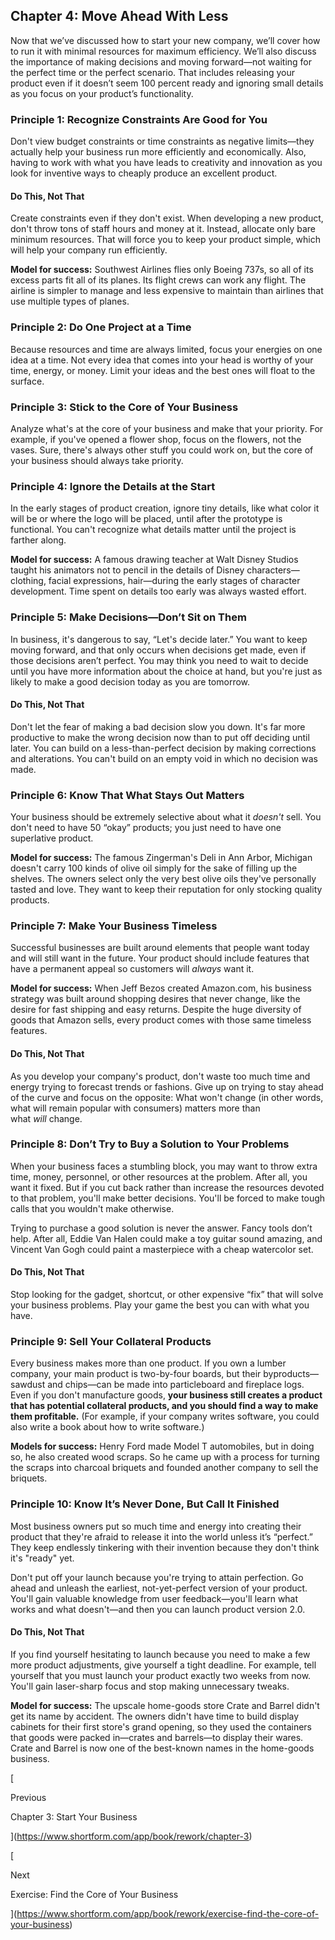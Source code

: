 ## Chapter 4: Move Ahead With Less

Now that we’ve discussed how to start your new company, we’ll cover how to run it with minimal resources for maximum efficiency. We’ll also discuss the importance of making decisions and moving forward—not waiting for the perfect time or the perfect scenario. That includes releasing your product even if it doesn’t seem 100 percent ready and ignoring small details as you focus on your product’s functionality.

### Principle 1: Recognize Constraints Are Good for You

Don't view budget constraints or time constraints as negative limits—they actually help your business run more efficiently and economically. Also, having to work with what you have leads to creativity and innovation as you look for inventive ways to cheaply produce an excellent product.

#### Do This, Not That

Create constraints even if they don't exist. When developing a new product, don't throw tons of staff hours and money at it. Instead, allocate only bare minimum resources. That will force you to keep your product simple, which will help your company run efficiently.

**Model for success:** Southwest Airlines flies only Boeing 737s, so all of its excess parts fit all of its planes. Its flight crews can work any flight. The airline is simpler to manage and less expensive to maintain than airlines that use multiple types of planes.

### Principle 2: Do One Project at a Time

Because resources and time are always limited, focus your energies on one idea at a time. Not every idea that comes into your head is worthy of your time, energy, or money. Limit your ideas and the best ones will float to the surface.

### Principle 3: Stick to the Core of Your Business

Analyze what's at the core of your business and make that your priority. For example, if you've opened a flower shop, focus on the flowers, not the vases. Sure, there's always other stuff you could work on, but the core of your business should always take priority.

### Principle 4: Ignore the Details at the Start

In the early stages of product creation, ignore tiny details, like what color it will be or where the logo will be placed, until after the prototype is functional. You can't recognize what details matter until the project is farther along.

**Model for success:** A famous drawing teacher at Walt Disney Studios taught his animators not to pencil in the details of Disney characters—clothing, facial expressions, hair—during the early stages of character development. Time spent on details too early was always wasted effort.

### Principle 5: Make Decisions—Don’t Sit on Them

In business, it's dangerous to say, “Let's decide later.” You want to keep moving forward, and that only occurs when decisions get made, even if those decisions aren’t perfect. You may think you need to wait to decide until you have more information about the choice at hand, but you're just as likely to make a good decision today as you are tomorrow.

#### Do This, Not That

Don't let the fear of making a bad decision slow you down. It's far more productive to make the wrong decision now than to put off deciding until later. You can build on a less-than-perfect decision by making corrections and alterations. You can't build on an empty void in which no decision was made.

### Principle 6: Know That What Stays Out Matters

Your business should be extremely selective about what it _doesn't_ sell. You don't need to have 50 “okay” products; you just need to have one superlative product.

**Model for success:** The famous Zingerman's Deli in Ann Arbor, Michigan doesn't carry 100 kinds of olive oil simply for the sake of filling up the shelves. The owners select only the very best olive oils they've personally tasted and love. They want to keep their reputation for only stocking quality products.

### Principle 7: Make Your Business Timeless

Successful businesses are built around elements that people want today and will still want in the future. Your product should include features that have a permanent appeal so customers will _always_ want it.

**Model for success:** When Jeff Bezos created Amazon.com, his business strategy was built around shopping desires that never change, like the desire for fast shipping and easy returns. Despite the huge diversity of goods that Amazon sells, every product comes with those same timeless features.

#### Do This, Not That

As you develop your company's product, don't waste too much time and energy trying to forecast trends or fashions. Give up on trying to stay ahead of the curve and focus on the opposite: What won't change (in other words, what will remain popular with consumers) matters more than what _will_ change.

### Principle 8: Don’t Try to Buy a Solution to Your Problems

When your business faces a stumbling block, you may want to throw extra time, money, personnel, or other resources at the problem. After all, you want it fixed. But if you cut back rather than increase the resources devoted to that problem, you'll make better decisions. You'll be forced to make tough calls that you wouldn't make otherwise.

Trying to purchase a good solution is never the answer. Fancy tools don’t help. After all, Eddie Van Halen could make a toy guitar sound amazing, and Vincent Van Gogh could paint a masterpiece with a cheap watercolor set.

#### Do This, Not That

Stop looking for the gadget, shortcut, or other expensive “fix” that will solve your business problems. Play your game the best you can with what you have.

### Principle 9: Sell Your Collateral Products

Every business makes more than one product. If you own a lumber company, your main product is two-by-four boards, but their byproducts—sawdust and chips—can be made into particleboard and fireplace logs. Even if you don't manufacture goods, **your business still creates a product that has potential collateral products, and you should find a way to make them profitable.** (For example, if your company writes software, you could also write a book about how to write software.)

**Models for success:** Henry Ford made Model T automobiles, but in doing so, he also created wood scraps. So he came up with a process for turning the scraps into charcoal briquets and founded another company to sell the briquets.

### Principle 10: Know It’s Never Done, But Call It Finished

Most business owners put so much time and energy into creating their product that they're afraid to release it into the world unless it’s “perfect.” They keep endlessly tinkering with their invention because they don't think it's "ready" yet.

Don't put off your launch because you're trying to attain perfection. Go ahead and unleash the earliest, not-yet-perfect version of your product. You'll gain valuable knowledge from user feedback—you'll learn what works and what doesn't—and then you can launch product version 2.0.

#### Do This, Not That

If you find yourself hesitating to launch because you need to make a few more product adjustments, give yourself a tight deadline. For example, tell yourself that you must launch your product exactly two weeks from now. You'll gain laser-sharp focus and stop making unnecessary tweaks.

**Model for success:** The upscale home-goods store Crate and Barrel didn't get its name by accident. The owners didn't have time to build display cabinets for their first store's grand opening, so they used the containers that goods were packed in—crates and barrels—to display their wares. Crate and Barrel is now one of the best-known names in the home-goods business.

[

Previous

Chapter 3: Start Your Business

](https://www.shortform.com/app/book/rework/chapter-3)

[

Next

Exercise: Find the Core of Your Business

](https://www.shortform.com/app/book/rework/exercise-find-the-core-of-your-business)